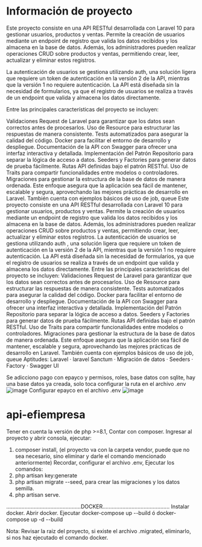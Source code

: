 # Información de proyecto

Este proyecto consiste en una API RESTful desarrollada con Laravel 10 para gestionar usuarios, productos y ventas. Permite la creación de usuarios mediante un endpoint de registro que valida los datos recibidos y los almacena en la base de datos. Además, los administradores pueden realizar operaciones CRUD sobre productos y ventas, permitiendo crear, leer, actualizar y eliminar estos registros.

La autenticación de usuarios se gestiona utilizando auth, una solución ligera que requiere un token de autenticación en la versión 2 de la API, mientras que la versión 1 no requiere autenticación. La API está diseñada sin la necesidad de formularios, ya que el registro de usuarios se realiza a través de un endpoint que valida y almacena los datos directamente.

Entre las principales características del proyecto se incluyen:

Validaciones Request de Laravel para garantizar que los datos sean correctos antes de procesarlos.
Uso de Resource para estructurar las respuestas de manera consistente.
Tests automatizados para asegurar la calidad del código.
Docker para facilitar el entorno de desarrollo y despliegue.
Documentación de la API con Swagger para ofrecer una interfaz interactiva y detallada.
Implementación del Patrón Repositorio para separar la lógica de acceso a datos.
Seeders y Factories para generar datos de prueba fácilmente.
Rutas API definidas bajo el patrón RESTful.
Uso de Traits para compartir funcionalidades entre modelos o controladores.
Migraciones para gestionar la estructura de la base de datos de manera ordenada.
Este enfoque asegura que la aplicación sea fácil de mantener, escalable y segura, aprovechando las mejores prácticas de desarrollo en Laravel. También cuenta con ejemplos básicos de uso de job, queue
Este proyecto consiste en una API RESTful desarrollada con Laravel 10 para gestionar usuarios, productos y ventas. Permite la creación de usuarios mediante un endpoint de registro que valida los datos recibidos y los almacena en la base de datos. Además, los administradores pueden realizar operaciones CRUD sobre productos y ventas, permitiendo crear, leer, actualizar y eliminar estos registros. La autenticación de usuarios se gestiona utilizando auth , una solución ligera que requiere un token de autenticación en la versión 2 de la API, mientras que la versión 1 no requiere autenticación. La API está diseñada sin la necesidad de formularios, ya que el registro de usuarios se realiza a través de un endpoint que valida y almacena los datos directamente. Entre las principales características del proyecto se incluyen: Validaciones Request de Laravel para garantizar que los datos sean correctos antes de procesarlos. Uso de Resource para estructurar las respuestas de manera consistente. Tests automatizados para asegurar la calidad del código. Docker para facilitar el entorno de desarrollo y despliegue. Documentación de la API con Swagger para ofrecer una interfaz interactiva y detallada. Implementación del Patrón Repositorio para separar la lógica de acceso a datos. Seeders y Factories para generar datos de prueba fácilmente. Rutas API definidas bajo el patrón RESTful. Uso de Traits para compartir funcionalidades entre modelos o controladores. Migraciones para gestionar la estructura de la base de datos de manera ordenada. Este enfoque asegura que la aplicación sea fácil de mantener, escalable y segura, aprovechando las mejores prácticas de desarrollo en Laravel. También cuenta con ejemplos básicos de uso de job, queue
Aptitudes: Laravel · laravel Sanctum · Migración de datos · Seeders · Factory · Swagger UI

Se adicciono pago con epayco y permisos, roles, base datos con sqlite, hay una base datos ya creada, solo toca configurar la ruta en el archivo .env
![image](https://github.com/user-attachments/assets/127419c9-7795-45e9-94aa-da6701ae136f)
Configurar epayco en el archivo .env
![image](https://github.com/user-attachments/assets/66235463-eef6-4dd2-ad08-b05c84ec4648)


# api-efiempresa

Tener en cuenta la versión de php >=8.1, 
Contar con composer.
Ingresar al proyecto y abrir consola, ejecutar:
1. composer install, (el proyecto va con la carpeta vendor, puede que no sea necesario, sino eliminar y darle el comando mencionado anteriormente)
Recordar, configurar el archivo .env,
Ejecutar los comandos:
1. php artisan key:generate
2. php artisan migrate --seed, para crear las migraciones y los datos semilla.
3. php artisan serve.

.................................................DOCKER............................................
Instalar docker.
Abrir docker.
Ejecutar
docker-compose up --build  ó docker-compose up -d --build

Nota: Revisar la raiz del proyecto, si existe el archivo .migrated, eliminarlo, si nos haz ejecutado el comando docker.
